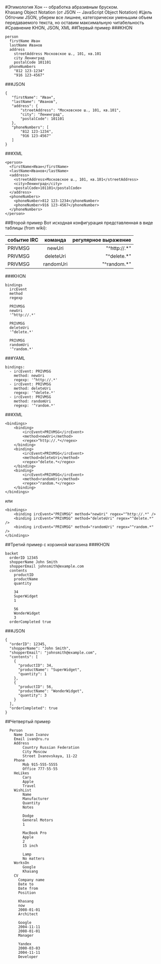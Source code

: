 #Этимология
Хон -- обработка абразивным бруском.  
Khasang Object Notation (от JSON -- JavaScript Object Notation)
#Цель
Обточим JSON, уберем все лишнее, категорически уменьшим объем передаваемого текста, но оставим максимальную читабельность
#Сравнение KHON, JSON, XML
##Первый пример
###KHON
```
person
  firstName Иван
  lastName Иванов
  address
    streetAddress Московское ш., 101, кв.101
    city Ленинград
    postalCode 101101
  phoneNumbers
    "812 123-1234"
    "916 123-4567"
```
###JSON
```
{
   "firstName": "Иван",
   "lastName": "Иванов",
   "address": {
       "streetAddress": "Московское ш., 101, кв.101",
       "city": "Ленинград",
       "postalCode": 101101
   },
   "phoneNumbers": [
       "812 123-1234",
       "916 123-4567"
   ]
}
```
###XML
```
<person>
  <firstName>Иван</firstName>
  <lastName>Иванов</lastName>
  <address>
    <streetAddress>Московское ш., 101, кв.101</streetAddress>
    <city>Ленинград</city>
    <postalCode>101101</postalCode>
  </address>
  <phoneNumbers>
    <phoneNumber>812 123-1234</phoneNumber>
    <phoneNumber>916 123-4567</phoneNumber>
  </phoneNumbers>
</person>
```
##Второй пример
Вот исходная конфигурация представленная в виде таблицы (from wiki):

| событие IRC       | команда                | регулярное выражение |
| ------------- |:------------------:| -----:|
| PRIVMSG    | newUri    |  	"^http://.*" |
| PRIVMSG     | deleteUri |   "^delete.*" |
| PRIVMSG  | randomUri         |    "^random.*" |

###KHON
```
bindings
  ircEvent
  method
  regexp
  
  PRIVMSG
  newUri
  '^http://.*'
  
  PRIVMSG
  deleteUri
  '^delete.*'
  
  PRIVMSG
  randomUri
  '^random.*'
```
###YAML
```
bindings:
  - ircEvent: PRIVMSG
    method: newUri
    regexp: '^http://.*'
  - ircEvent: PRIVMSG
    method: deleteUri
    regexp: '^delete.*'
  - ircEvent: PRIVMSG
    method: randomUri
    regexp: '^random.*'
```
###XML
```
<bindings>
    <binding>
        <ircEvent>PRIVMSG</ircEvent>
        <method>newUri</method>
        <regex>^http://.*</regex>
    </binding>
    <binding>
        <ircEvent>PRIVMSG</ircEvent>
        <method>deleteUri</method>
        <regex>^delete.*</regex>
    </binding>
    <binding>
        <ircEvent>PRIVMSG</ircEvent>
        <method>randomUri</method>
        <regex>^random.*</regex>
    </binding>
</bindings>
```
или
```
<bindings>
    <binding ircEvent="PRIVMSG" method="newUri" regex="^http://.*" />
    <binding ircEvent="PRIVMSG" method="deleteUri" regex="^delete.*" />
    <binding ircEvent="PRIVMSG" method="randomUri" regex="^random.*" />
</bindings>
```
##Третий пример с корзиной магазина
###KHON
```
backet
  orderID 12345
  shopperName John Smith
  shopperEmail johnsmith@example.com
  contents
    productID 
    productName 
    quantity
    
    34
    SuperWidget
    1
    
    56
    WonderWidget
    3
  orderCompleted true
```
###JSON
```
{
  "orderID": 12345,
  "shopperName": "John Smith",
  "shopperEmail": "johnsmith@example.com",
  "contents": [
    {
      "productID": 34,
      "productName": "SuperWidget",
      "quantity": 1
    },
    {
      "productID": 56,
      "productName": "WonderWidget",
      "quantity": 3
    }
  ],
  "orderCompleted": true
}
```
##Четвертый пример
```
  Person
    Name Ivan Ivanov
    Email ivan@ru.ru
    Address 
        Country Russian Federation
        City Moscow
        Street Ivanovskaya, 11-22
    Phone
        Mob 915-555-5555
        Office 777-55-55
    HeLikes
        Cars
        Apple
        Travel
    WishList
        Name
        Manufacturer
        Quantity
        Notes

        Dodge
        General Motors
        1

        MacBook Pro
        Apple
        2
        15 inch
        
        Lamp
        No matters
    WorksOn
        Google
        Khasang
    CV
      Company name
      Date to
      Date from
      Position

      Khasang
      now
      2008-01-01
      Architect
      
      Google
      2004-11-11
      2008-01-01
      Manager
      
      Yandex
      2000-03-03
      2004-11-11
      Developer
```
